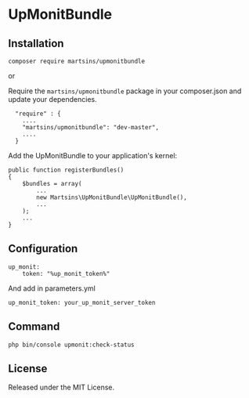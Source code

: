 # UpMonitBundle

## Installation

    composer require martsins/upmonitbundle

or

Require the `martsins/upmonitbundle` package in your composer.json and update your dependencies.

      "require" : {
        ....
        "martsins/upmonitbundle": "dev-master",
        ....
      }

Add the UpMonitBundle to your application's kernel:

    public function registerBundles()
    {
        $bundles = array(
            ...
            new Martsins\UpMonitBundle\UpMonitBundle(),
            ...
        );
        ...
    }

## Configuration

    up_monit:
        token: "%up_monit_token%"

And add in parameters.yml

    up_monit_token: your_up_monit_server_token

## Command

    php bin/console upmonit:check-status

## License

Released under the MIT License.
